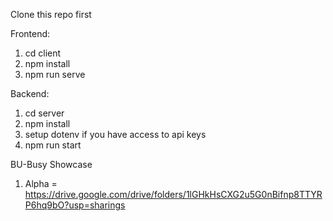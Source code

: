 Clone this repo first

Frontend:

1. cd client
2. npm install
3. npm run serve

Backend:
1. cd server
2. npm install
3. setup dotenv if you have access to api keys
4. npm run start

BU-Busy Showcase
1. Alpha = https://drive.google.com/drive/folders/1lGHkHsCXG2u5G0nBifnp8TTYRP6hq9bO?usp=sharings
